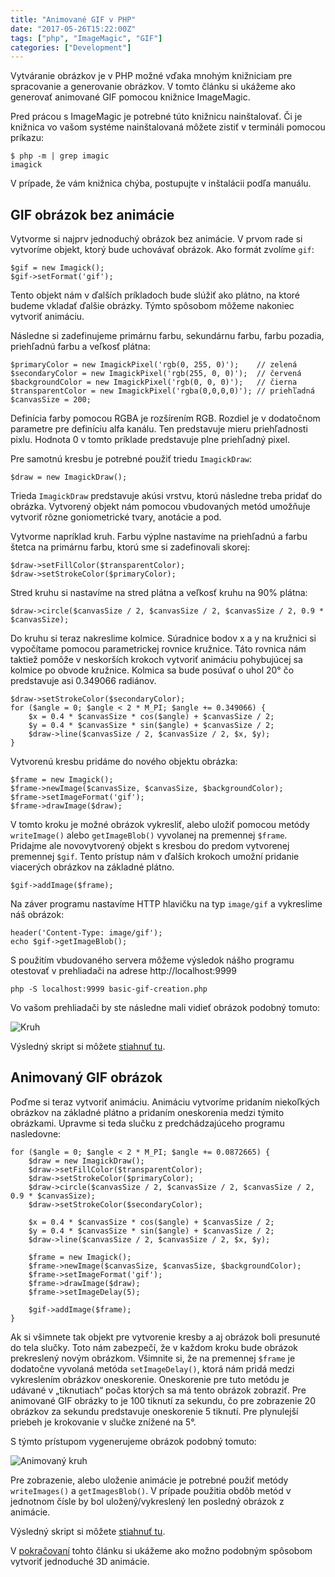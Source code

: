 ```yaml
---
title: "Animované GIF v PHP"
date: "2017-05-26T15:22:00Z"
tags: ["php", "ImageMagic", "GIF"]
categories: ["Development"]
---
```


Vytváranie obrázkov je v PHP možné vďaka mnohým knižniciam pre spracovanie
a generovanie obrázkov. V tomto článku si ukážeme ako generovať animované
GIF pomocou knižnice ImageMagic.<!--more-->

Pred prácou s ImageMagic je potrebné túto knižnicu nainštalovať. Či je knižnica
vo vašom systéme nainštalovaná môžete zistiť v termináli pomocou príkazu:

```
$ php -m | grep imagic
imagick
```

V prípade, že vám knižnica chýba, postupujte v inštalácii podľa manuálu.

## GIF obrázok bez animácie

Vytvorme si najprv jednoduchý obrázok bez animácie.
V prvom rade si vytvoríme objekt, ktorý bude uchovávať obrázok. Ako formát zvolíme `gif`:

```
$gif = new Imagick();
$gif->setFormat('gif');
```

Tento objekt nám v ďalších príkladoch bude slúžiť ako plátno, na ktoré budeme
vkladať ďalšie obrázky. Týmto spôsobom môžeme nakoniec vytvoriť animáciu.

Následne si zadefinujeme primárnu farbu, sekundárnu farbu, farbu pozadia,
priehľadnú farbu a veľkosť plátna:

```
$primaryColor = new ImagickPixel('rgb(0, 255, 0)');    // zelená
$secondaryColor = new ImagickPixel('rgb(255, 0, 0)');  // červená
$backgroundColor = new ImagickPixel('rgb(0, 0, 0)');   // čierna
$transparentColor = new ImagickPixel('rgba(0,0,0,0)'); // priehľadná
$canvasSize = 200;
```

Definícia farby pomocou RGBA je rozšírením RGB. Rozdiel je v dodatočnom parametre
pre definíciu alfa kanálu. Ten predstavuje mieru priehľadnosti pixlu. Hodnota 
0 v tomto príklade predstavuje plne priehľadný pixel.

Pre samotnú kresbu je potrebné použiť triedu `ImagickDraw`:

```
$draw = new ImagickDraw();
```

Trieda `ImagickDraw` predstavuje akúsi vrstvu, ktorú následne treba pridať
do obrázka. Vytvorený objekt nám pomocou vbudovaných metód umožňuje vytvoriť
rôzne goniometrické tvary, anotácie a pod.

Vytvorme napríklad kruh. Farbu výplne nastavíme na priehľadnú a farbu štetca
na primárnu farbu, ktorú sme si zadefinovali skorej:

```
$draw->setFillColor($transparentColor);
$draw->setStrokeColor($primaryColor);
```

Stred kruhu si nastavíme na stred plátna a veľkosť kruhu na 90% plátna:

```
$draw->circle($canvasSize / 2, $canvasSize / 2, $canvasSize / 2, 0.9 * $canvasSize);
```

Do kruhu si teraz nakreslime kolmice. Súradnice bodov x a y na kružnici
si vypočítame pomocou parametrickej rovnice kružnice. Táto rovnica nám taktiež
pomôže v neskorších krokoch vytvoriť animáciu pohybujúcej sa kolmice po obvode
kružnice. Kolmica sa bude posúvať o uhol 20° čo predstavuje asi 0.349066 radiánov.

```
$draw->setStrokeColor($secondaryColor);
for ($angle = 0; $angle < 2 * M_PI; $angle += 0.349066) {
    $x = 0.4 * $canvasSize * cos($angle) + $canvasSize / 2;
    $y = 0.4 * $canvasSize * sin($angle) + $canvasSize / 2;
    $draw->line($canvasSize / 2, $canvasSize / 2, $x, $y);
}
```

Vytvorenú kresbu pridáme do nového objektu obrázka:

```
$frame = new Imagick();
$frame->newImage($canvasSize, $canvasSize, $backgroundColor);
$frame->setImageFormat('gif');
$frame->drawImage($draw);
```

V tomto kroku je možné obrázok vykresliť, alebo uložiť pomocou metódy
`writeImage()` alebo `getImageBlob()` vyvolanej na premennej `$frame`.
Pridajme ale novovytvorený objekt s kresbou do predom vytvorenej premennej
`$gif`. Tento prístup nám v ďalších krokoch umožní pridanie viacerých
obrázkov na základné plátno.

```
$gif->addImage($frame);
```

Na záver programu nastavíme HTTP hlavičku na typ `image/gif` a vykreslime náš obrázok:

```
header('Content-Type: image/gif');
echo $gif->getImageBlob();
```

S použitím vbudovaného servera môžeme výsledok nášho programu otestovať v prehliadači
na adrese http://localhost:9999

``` 
php -S localhost:9999 basic-gif-creation.php
```

Vo vašom prehliadači by ste následne mali vidieť obrázok podobný tomuto:

![Kruh](/img/animovane-gif/kruh-1.gif)

Výsledný skript si môžete [stiahnuť tu](https://github.com/lukashajdu/lh-blog-codes/blob/master/animovane-gif-v-php/basic-gif-creation.php).

## Animovaný GIF obrázok

Poďme si teraz vytvoriť animáciu. Animáciu vytvoríme pridaním niekoľkých obrázkov
na základné plátno a pridaním oneskorenia medzi týmito obrázkami. Upravme si
teda slučku z predchádzajúceho programu nasledovne:

```
for ($angle = 0; $angle < 2 * M_PI; $angle += 0.0872665) {
    $draw = new ImagickDraw();
    $draw->setFillColor($transparentColor);
    $draw->setStrokeColor($primaryColor);
    $draw->circle($canvasSize / 2, $canvasSize / 2, $canvasSize / 2, 0.9 * $canvasSize);
    $draw->setStrokeColor($secondaryColor);

    $x = 0.4 * $canvasSize * cos($angle) + $canvasSize / 2;
    $y = 0.4 * $canvasSize * sin($angle) + $canvasSize / 2;
    $draw->line($canvasSize / 2, $canvasSize / 2, $x, $y);

    $frame = new Imagick();
    $frame->newImage($canvasSize, $canvasSize, $backgroundColor);
    $frame->setImageFormat('gif');
    $frame->drawImage($draw);
    $frame->setImageDelay(5);

    $gif->addImage($frame);
}
```

Ak si všimnete tak objekt pre vytvorenie kresby a aj obrázok boli presunuté
do tela slučky. Toto nám zabezpečí, že v každom kroku bude obrázok prekreslený
novým obrázkom. Všimnite si, že na premennej `$frame` je dodatočne vyvolaná
metóda `setImageDelay()`, ktorá nám pridá medzi vykreslením obrázkov oneskorenie.
Oneskorenie pre tuto metódu je udávané v „tiknutiach“ počas ktorých sa má tento 
obrázok zobraziť. Pre animované GIF obrázky to je 100 tiknutí za sekundu, čo
pre zobrazenie 20 obrázkov za sekundu predstavuje oneskorenie 5 tiknutí. Pre
plynulejší priebeh je krokovanie v slučke znížené na 5°. 

S týmto prístupom vygenerujeme obrázok podobný tomuto:

![Animovaný kruh](/img/animovane-gif/kruh-2.gif)

Pre zobrazenie, alebo uloženie animácie je potrebné použiť metódy
`writeImages()` a `getImagesBlob()`. V prípade použitia obdôb metód v jednotnom
čísle by bol uložený/vykreslený len posledný obrázok z animácie.

Výsledný skript si môžete [stiahnuť tu](https://github.com/lukashajdu/lh-blog-codes/blob/master/animovane-gif-v-php/basic-gif-creation.php).

V [pokračovaní](/post/3d-animovane-gif-v-php/) tohto článku si ukážeme ako možno
podobným spôsobom vytvoriť jednoduché 3D animácie.
